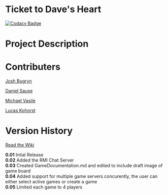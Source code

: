 <h1>Ticket to Dave's Heart</h1>

[![Codacy Badge](https://api.codacy.com/project/badge/Grade/2ac0aae70b3a43779d96e53e8b02921c)](https://www.codacy.com/app/Lucas-Kohorst/ticketToRide?utm_source=github.com&amp;utm_medium=referral&amp;utm_content=tickettodavesheart/ticketToRide&amp;utm_campaign=Badge_Grade)

<h1>Project Description</h1>

<h1>Contributers</h1>
<p><a href="https://github.com/bugryn-josh">Josh Bugryn</a></p>
<p><a href="https://github.com/danielsause">Daniel Sause</a></p>
<p><a href="https://github.com/michaelvasile">Michael Vasile</a></p>
<p><a href="https://github.com/lucas-kohorst">Lucas Kohorst</a></p>

<h1>Version History</h1>

<p><a href="https://github.com/tickettodavesheart/ticketToRide/wiki">Read the Wiki</a></p>

<strong>0.01</strong> Intial Release<br>
<strong>0.02</strong> Added the RMI Chat Server<br>
<strong>0.03</strong> Created GameDocumentation.md and edited to include draft image of game board<br>
<strong>0.04</strong> Added support for multiple game servers concurently, the user can either select active games or create a game<br>
<strong>0.05</strong> Limited each game to 4 players<br>
